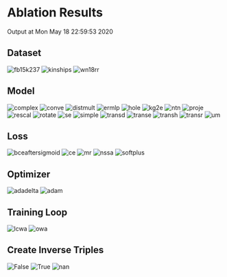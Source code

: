 # Ablation Results

Output at Mon May 18 22:59:53 2020

## Dataset

<img src="dataset_fb15k237.png" alt="fb15k237"/>

<img src="dataset_kinships.png" alt="kinships"/>

<img src="dataset_wn18rr.png" alt="wn18rr"/>


## Model

<img src="model_complex.png" alt="complex"/>

<img src="model_conve.png" alt="conve"/>

<img src="model_distmult.png" alt="distmult"/>

<img src="model_ermlp.png" alt="ermlp"/>

<img src="model_hole.png" alt="hole"/>

<img src="model_kg2e.png" alt="kg2e"/>

<img src="model_ntn.png" alt="ntn"/>

<img src="model_proje.png" alt="proje"/>

<img src="model_rescal.png" alt="rescal"/>

<img src="model_rotate.png" alt="rotate"/>

<img src="model_se.png" alt="se"/>

<img src="model_simple.png" alt="simple"/>

<img src="model_transd.png" alt="transd"/>

<img src="model_transe.png" alt="transe"/>

<img src="model_transh.png" alt="transh"/>

<img src="model_transr.png" alt="transr"/>

<img src="model_um.png" alt="um"/>


## Loss

<img src="loss_bceaftersigmoid.png" alt="bceaftersigmoid"/>

<img src="loss_ce.png" alt="ce"/>

<img src="loss_mr.png" alt="mr"/>

<img src="loss_nssa.png" alt="nssa"/>

<img src="loss_softplus.png" alt="softplus"/>


## Optimizer

<img src="optimizer_adadelta.png" alt="adadelta"/>

<img src="optimizer_adam.png" alt="adam"/>


## Training Loop

<img src="training_loop_lcwa.png" alt="lcwa"/>

<img src="training_loop_owa.png" alt="owa"/>


## Create Inverse Triples

<img src="create_inverse_triples_False.png" alt="False"/>

<img src="create_inverse_triples_True.png" alt="True"/>

<img src="create_inverse_triples_nan.png" alt="nan"/>

